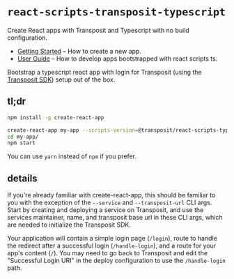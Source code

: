 # `react-scripts-transposit-typescript`

Create React apps with Transposit and Typescript with no build configuration.

 * [Getting Started](#tldr) – How to create a new app.
 * [User Guide](https://github.com/transposit/create-react-app-typescript/blob/master/packages/react-scripts/template/README.md) – How to develop apps bootstrapped with react scripts ts.

Bootstrap a typescript react app with login for Transposit (using the [Transposit SDK](https://www.npmjs.com/package/transposit)) setup out of the box.

## tl;dr

```sh
npm install -g create-react-app

create-react-app my-app --scripts-version=@transposit/react-scripts-typescript --service="myOrg/testService" --transposit-url="https://api.transposit.com"
cd my-app/
npm start
```
You can use `yarn` instead of `npm` if you prefer.

## details

If you're already familiar with create-react-app, this should be familiar to you with the exception of the `--service` and `--transposit-url` CLI args. Start by creating and deploying a service on Transposit, and use the services maintainer, name, and transposit base url in these CLI args, which are needed to initialize the Transposit SDK.

Your application will contain a simple login page (`/login`), route to handle the redirect after a successful login (`/handle-login`), and a route for your app's content (`/`). You may need to go back to Transposit and edit the "Successful Login URI" in the deploy configuration to use the `/handle-login` path.
